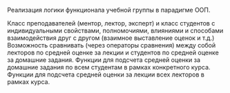 Реализация логики функционала учебной группы в парадигме ООП.  

Класс преподавателей (ментор, лектор, эксперт) и класс студентов с индивидуальными свойствами, полномочиями, влияниями и способами взаимодействия друг с другом (взаимное выставление оценок и т.д.)
Возможность сравнивать (через операторы сравнения) между собой лекторов по средней оценке за лекции и студентов по средней оценке за домашние задания.
Функции для подсчета средней оценки за домашние задания по всем студентам в рамках конкретного курса.
Функции для подсчета средней оценки за лекции всех лекторов в рамках курса.
